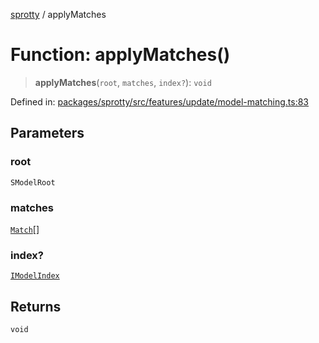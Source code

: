 
[sprotty](../globals) / applyMatches

# Function: applyMatches()

> **applyMatches**(`root`, `matches`, `index?`): `void`

Defined in: [packages/sprotty/src/features/update/model-matching.ts:83](https://github.com/eclipse-sprotty/sprotty/blob/f9b2433481cc27a1ac0c92d525a92039ae7f6c76/packages/sprotty/src/features/update/model-matching.ts#L83)

## Parameters

### root

`SModelRoot`

### matches

[`Match`](../Interface.Match)[]

### index?

[`IModelIndex`](../Interface.IModelIndex)

## Returns

`void`
